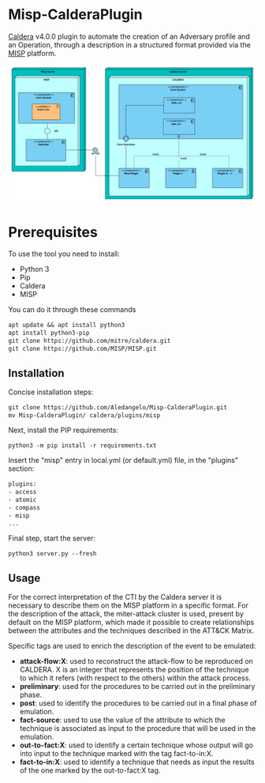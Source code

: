 # Misp-CalderaPlugin
[Caldera](https://caldera.mitre.org) v4.0.0 plugin to automate the creation of an Adversary profile and an Operation, through a description in a structured format provided via the [MISP](https://www.misp-project.org) platform.

![alt text](https://raw.githubusercontent.com/Aledangelo/Misp-CalderaPlugin/main/img/diagram.png)

# Prerequisites
To use the tool you need to install:
* Python 3
* Pip
* Caldera
* MISP

You can do it through these commands
```
apt update && apt install python3
apt install python3-pip
git clone https://github.com/mitre/caldera.git
git clone https://github.com/MISP/MISP.git
```

## Installation
Concise installation steps:
```
git clone https://github.com/Aledangelo/Misp-CalderaPlugin.git
mv Misp-CalderaPlugin/ caldera/plugins/misp
```
Next, install the PIP requirements:
```
python3 -m pip install -r requirements.txt
```
Insert the "misp" entry in local.yml (or default.yml) file, in the "plugins" section:
```
plugins:
- access
- atomic
- compass
- misp
...
```
Final step, start the server:
```
python3 server.py --fresh
```
## Usage
For the correct interpretation of the CTI by the Caldera server it is necessary to describe them on the MISP platform in a specific format.
For the description of the attack, the miter-attack cluster is used, present by default on the MISP platform, which made it possible to create relationships between the attributes and the techniques described in the ATT&CK Matrix.

Specific tags are used to enrich the description of the event to be emulated:

* **attack-flow:X**: used to reconstruct the attack-flow to be reproduced on CALDERA. X is an integer that represents the position of the technique to which it refers (with respect to the others) within the attack process.
* **preliminary**: used for the procedures to be carried out in the preliminary phase.
* **post**: used to identify the procedures to be carried out in a final phase of emulation.
* **fact-source**: used to use the value of the attribute to which the technique is associated as input to the procedure that will be used in the emulation.
* **out-to-fact:X**: used to identify a certain technique whose output will go into input to the technique marked with the tag fact-to-in:X.
* **fact-to-in:X**: used to identify a technique that needs as input the results of the one marked by the out-to-fact:X tag.